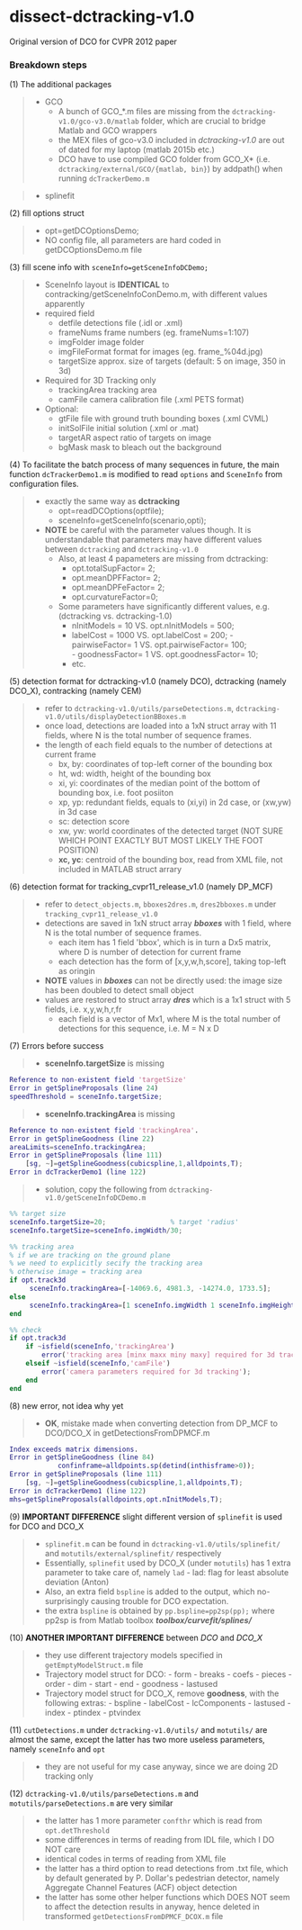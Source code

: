 # dissect-dctracking-v1.0
Original version of DCO for  CVPR 2012 paper

### Breakdown steps
(1) The additional packages
> - GCO
>   - A bunch of GCO_*.m files are missing from the `dctracking-v1.0/gco-v3.0/matlab` folder, which are crucial to bridge Matlab and GCO wrappers
>   - the MEX files of gco-v3.0 included in *dctracking-v1.0* are out of dated for my laptop (matlab 2015b etc.)
>   - DCO have to use compiled GCO folder from GCO_X* (i.e. `dctracking/external/GCO/{matlab, bin}`) by addpath() when running `dcTrackerDemo.m`

> - splinefit

(2) fill options struct
> - opt=getDCOptionsDemo;
> - NO config file, all parameters are hard coded in getDCOptionsDemo.m file

(3) fill scene info with `sceneInfo=getSceneInfoDCDemo;`
> - SceneInfo layout is **IDENTICAL** to contracking/getSceneInfoConDemo.m, with different values apparently
> - required field
>   -   detfile         detections file (.idl or .xml)
>   -   frameNums       frame numbers (eg. frameNums=1:107)
>   -   imgFolder       image folder
>   -   imgFileFormat   format for images (eg. frame_%04d.jpg)
>   -   targetSize      approx. size of targets (default: 5 on image, 350 in 3d)
> - Required for 3D Tracking only
>   -   trackingArea    tracking area
>   -   camFile         camera calibration file (.xml PETS format)
> - Optional:
>   -   gtFile          file with ground truth bounding boxes (.xml CVML)
>   -   initSolFile     initial solution (.xml or .mat)
>   -   targetAR        aspect ratio of targets on image
>   -   bgMask          mask to bleach out the background

(4) To facilitate the batch process of many sequences in future, the main function `dcTrackerDemo1.m` is modified to read `options` and `SceneInfo` from configuration files. 
> - exactly the same way as **dctracking** 
>    - opt=readDCOptions(optfile);
>    - sceneInfo=getSceneInfo(scenario,opti);
> - **NOTE** be careful with the parameter values though. It is understandable that parameters may have different values between `dctracking` and `dctracking-v1.0`
>    - Also, at least 4 papameters are missing from dctracking:
>       - opt.totalSupFactor= 2;
>       - opt.meanDPFFactor=  2;
>       - opt.meanDPFeFactor= 2;
>       - opt.curvatureFactor=0;
>    - Some parameters have significantly different values, e.g. (dctracking vs. dctracking-1.0)
>       - nInitModels = 10   VS. opt.nInitModels = 500;
>       - labelCost =	1000 VS. opt.labelCost = 200;
        - pairwiseFactor=	1   VS. opt.pairwiseFactor= 100;	
        - goodnessFactor=	1   VS. opt.goodnessFactor= 10;
>       - etc.

(5) detection format for dctracking-v1.0 (namely DCO), dctracking (namely DCO_X), contracking (namely CEM)
> - refer to `dctracking-v1.0/utils/parseDetections.m`, `dctracking-v1.0/utils/displayDetectionBBoxes.m`
> - once load, detections are loaded into a 1xN struct array with 11 fields, where N is the total number of sequence frames.
> - the length of each field equals to the number of detections at current frame
>   - bx, by: coordinates of top-left corner of the bounding box
>   - ht, wd: width, height of the bounding box
>   - xi, yi: coordinates of the median point of the bottom of bounding box, i.e. foot posiiton
>   - xp, yp: redundant fields, equals to (xi,yi) in 2d case, or (xw,yw) in 3d case
>   - sc: detection score
>   - xw, yw: world coordinates of the detected target (NOT SURE WHICH POINT EXACTLY BUT MOST LIKELY THE FOOT POSITION)
>   - **xc, yc**: centroid of the bounding box, read from XML file, not included in MATLAB struct arrary

(6) detection format for tracking_cvpr11_release_v1.0 (namely DP_MCF)
> - refer to `detect_objects.m`, `bboxes2dres.m`, `dres2bboxes.m` under `tracking_cvpr11_release_v1.0`
> - detections are saved in 1xN struct array **_bboxes_** with 1 field, where N is the total number of sequence frames.
>   - each item has 1 field 'bbox', which is in turn a Dx5 matrix, where D is number of detection for current frame
>   - each detection has the form of [x,y,w,h,score], taking top-left as oringin
> - **NOTE** values in **_bboxes_** can not be directly used: the image size has been doubled to detect small object
> - values are restored to struct array **_dres_** which is a 1x1 struct with 5 fields, i.e. x,y,w,h,r,fr
>   - each field is a vector of Mx1, where M is the total number of detections for this sequence, i.e. M = N x D

(7) Errors before success
> - **sceneInfo.targetSize** is missing
```matlab
Reference to non-existent field 'targetSize'
Error in getSplineProposals (line 24)
speedThreshold = sceneInfo.targetSize;
```
> - **sceneInfo.trackingArea** is missing
```matlab
Reference to non-existent field 'trackingArea'.
Error in getSplineGoodness (line 22)
areaLimits=sceneInfo.trackingArea;
Error in getSplineProposals (line 111)
    [sg, ~]=getSplineGoodness(cubicspline,1,alldpoints,T);
Error in dcTrackerDemo1 (line 122)
```
> - solution, copy the following from `dctracking-v1.0/getSceneInfoDCDemo.m`

```matlab
%% target size
sceneInfo.targetSize=20;                % target 'radius'
sceneInfo.targetSize=sceneInfo.imgWidth/30;

%% tracking area
% if we are tracking on the ground plane
% we need to explicitly secify the tracking area
% otherwise image = tracking area
if opt.track3d
     sceneInfo.trackingArea=[-14069.6, 4981.3, -14274.0, 1733.5];
else
     sceneInfo.trackingArea=[1 sceneInfo.imgWidth 1 sceneInfo.imgHeight];   % tracking area
end

%% check
if opt.track3d
    if ~isfield(sceneInfo,'trackingArea')
        error('tracking area [minx maxx miny maxy] required for 3d tracking');
    elseif ~isfield(sceneInfo,'camFile')
        error('camera parameters required for 3d tracking');
    end
end
```
(8) new error, not idea why yet
> - **OK**, mistake made when converting detection from DP_MCF to DCO/DCO_X in getDetectionsFromDPMCF.m
```matlab
Index exceeds matrix dimensions.
Error in getSplineGoodness (line 84)
            confinframe=alldpoints.sp(detind(inthisframe>0));
Error in getSplineProposals (line 111)
    [sg, ~]=getSplineGoodness(cubicspline,1,alldpoints,T);
Error in dcTrackerDemo1 (line 122)
mhs=getSplineProposals(alldpoints,opt.nInitModels,T); 
```
(9) **IMPORTANT DIFFERENCE** slight different version of `splinefit` is used for DCO and DCO_X
> - `splinefit.m` can be found in `dctracking-v1.0/utils/splinefit/` and `motutils/external/splinefit/` respectively
> - Essentially, `splinefit` used by DCO_X (under `motutils`) has 1 extra parameter to take care of, namely `lad`
>       - lad: flag for least absolute deviation (Anton)
> - Also, an extra field `bspline` is added to the output, which no-surprisingly causing trouble for DCO expectation.
> - the extra `bspline` is obtained by `pp.bspline=pp2sp(pp);` where pp2sp is from Matlab toolbox **_toolbox/curvefit/splines/_**

(10) **ANOTHER IMPORTANT DIFFERENCE** between *DCO* and *DCO_X*
> - they use different trajectory models specified in `getEmptyModelStruct.m` file
> - Trajectory model struct for DCO:
>       - form
>       - breaks
>       - coefs
>       - pieces
>       - order
>       - dim
>       - start
>       - end
>       - goodness
>       - lastused
> - Trajectory model struct for DCO_X, remove **goodness**, with the following extras:
>       - bspline
>       - labelCost
>       - lcComponents
>       - lastused
>       - index
>       - ptindex
>       - ptvindex

(11) `cutDetections.m` under `dctracking-v1.0/utils/` and `motutils/` are almost the same, except the latter has two more useless parameters, namely `sceneInfo` and `opt`
> - they are not useful for my case anyway, since we are doing 2D tracking only

(12) `dctracking-v1.0/utils/parseDetections.m` and `motutils/parseDetections.m`  are very similar
> - the latter has 1 more parameter `confthr` which is read from `opt.detThreshold`
> - some differences in terms of reading from IDL file, which I DO NOT care
> - identical codes in terms of reading from XML file
> - the latter has a third option to read detections from .txt file, which by default generated by P. Dollar's pedestrian detector, namely Aggregate Channel Features (ACF) object detection
> - the latter has some other helper functions which DOES NOT seem to affect the detection results in anyway, hence deleted in transformed `getDetectionsFromDPMCF_DCOX.m` file
